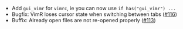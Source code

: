* Add `gui_vimr` for `vimrc`, ie you can now use `if has("gui_vimr") ...`
* Bugfix: VimR loses cursor state when switching between tabs ([#116](https://github.com/qvacua/vimr/issues/116))
* Buffix: Already open files are not re-opened properly ([#113](https://github.com/qvacua/vimr/issues/113))
